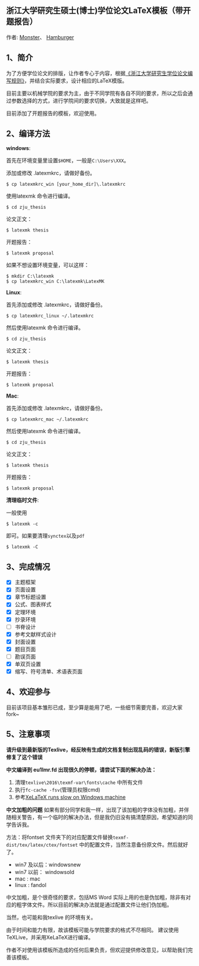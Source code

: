 ## 浙江大学研究生硕士(博士)学位论文LaTeX模板（带开题报告）
作者:
[Monster](http://github.com/skychan)、
[Hamburger](https://github.com/githamburger)

## 1、简介

为了方便学位论文的排版，让作者专心于内容，根据[《浙江大学研究生学位论文编写规则》](http://grs.zju.edu.cn/attachments/2016-06/p1alr2i33k1n2c2l41gch14f71lmv4.pdf)，并结合实际要求，设计相应的LaTeX模版。

目前主要以机械学院的要求为主，由于不同学院有各自不同的要求，所以之后会通过参数选择的方式，进行学院间的要求切换，大致就是这样吧。

目前添加了开题报告的模板，欢迎使用。

## 2、编译方法

__windows__:

首先在环境变量里设置```$HOME```，一般是```C:\Users\XXX```。


添加或修改 .latexmkrc，请做好备份。

    $ cp latexmkrc_win [your_home_dir]\.latexmkrc

使用latexmk 命令进行编译。

	$ cd zju_thesis

论文正文：

	$ latexmk thesis

开题报告：

	$ latexmk proposal

如果不想设置环境变量，可以这样：

	$ mkdir C:\latexmk
	$ cp latexmkrc_win C:\latexmk\LatexMK

__Linux__:

首先添加或修改 .latexmkrc，请做好备份。

    $ cp latexmkrc_linux ~/.latexmkrc

然后使用latexmk 命令进行编译。

	$ cd zju_thesis
论文正文：

	$ latexmk thesis

开题报告：

	$ latexmk proposal
__Mac__:

首先添加或修改 .latexmkrc，请做好备份。

    $ cp latexmkrc_mac ~/.latexmkrc

然后使用latexmk 命令进行编译。

	$ cd zju_thesis
论文正文：

	$ latexmk thesis

开题报告：

	$ latexmk proposal

__清理临时文件__:

一般使用

	$ latexmk -c
即可。如果要清理```synctex```以及```pdf```

	$ latexmk -C

## 3、完成情况
- [x] 主题框架
- [x] 页面设置
- [x] 章节标题设置
- [x] 公式、图表样式
- [x] 定理环境
- [x] 抄录环境
- [ ] 书脊设计
- [x] 参考文献样式设计
- [x] 封面设置
- [x] 题目页面
- [ ] 勘误页面
- [x] 单双页设置
- [x] 缩写、符号清单、术语表页面

## 4、欢迎参与

目前该项目基本雏形已成，至少算是能用了吧，一些细节需要完善，欢迎大家fork~

## 5、注意事项

**请升级到最新版的Texlive，经反映有生成的文档复制出现乱码的错误，新版引擎修复了这个错误**

**中文编译到 eu1lmr.fd 出现很久的停顿，请尝试下面的解决办法：**

1. 清理```texlive\2016\texmf-var\fonts\cache``` 中所有文件
2. 执行```fc-cache -fsv```(管理员权限cmd)
3. 参考[XeLaTeX runs slow on Windows machine](http://tex.stackexchange.com/questions/325278/xelatex-runs-slow-on-windows-machine/329243)


**中文加粗的问题**
如果有部分同学和我一样，出现了该加粗的字体没有加粗，并伴随相关警告，有一个临时的解决办法，但是我仍旧没有搞清楚原因，希望知道的同学告诉我。

方法：将fontset 文件夹下的对应配置文件替换```texmf-dist/tex/latex/ctex/fontset``` 中的配置文件，当然注意备份原文件。然后就好了。

- win7 及以后：windowsnew
- win7 以前： windowsold
- mac :  mac
- linux : fandol

中文加粗，是个很奇怪的要求，包括MS Word 实际上用的也是伪加粗，除非有对应的粗字体文件。所以目前的解决办法就是通过配置文件让他们伪加粗。

当然，也可能和我texlive 的环境有关。

由于时间和能力有限，故该模板可能与学院要求的格式不尽相同。
建议使用TeXLive，并采用XeLaTeX进行编译。

作者不对使用该模板所造成的任何后果负责，但欢迎提供修改意见，以帮助我们完善该模板。
